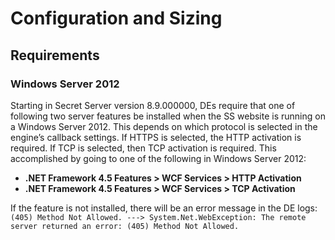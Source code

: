 [title]: # (Configuration and Sizing)
[tags]: # (Distributed Engine Configuration and Sizing)
[priority]: # (1000)

# Configuration and Sizing

## Requirements

### Windows Server 2012

Starting in Secret Server version 8.9.000000, DEs require that one of following two server features be installed when the SS website is running on a Windows Server 2012. This depends on which protocol is selected in the engine’s callback settings. If HTTPS is selected,  the HTTP activation is required. If TCP is selected, then TCP  activation is required.  This accomplished by going to one of the following in Windows Server 2012:

- **.NET Framework 4.5 Features \> WCF Services \> HTTP Activation**
- **.NET Framework 4.5 Features \> WCF Services \> TCP Activation**   

If the feature is not installed, there will be an error message in the DE logs:
`(405) Method Not Allowed. ---> System.Net.WebException: The remote server returned an error: (405) Method Not Allowed.`